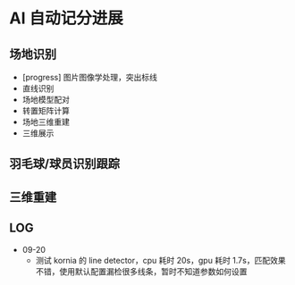 # AI 自动记分进展

## 场地识别
- [progress] 图片图像学处理，突出标线
- 直线识别
- 场地模型配对
- 转置矩阵计算
- 场地三维重建
- 三维展示

## 羽毛球/球员识别跟踪

## 三维重建


## LOG
- 09-20
  - 测试 kornia 的 line detector，cpu 耗时 20s，gpu 耗时 1.7s，匹配效果不错，使用默认配置漏检很多线条，暂时不知道参数如何设置